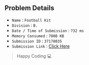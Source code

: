 ## Problem Details 
 
- `Name`                      : `Football Kit`
- `Division`                  : `B.`
- `Date / Time of Submission` : `732 ms`
- `Memory Consumed`           : `7000 KB`
- `Submission ID`             : `37178035`
- `Submission Link`           : [Click Here](http://codeforces.com/contest/432/submission/37178035)

> Happy Coding   :computer: